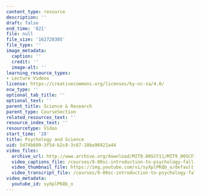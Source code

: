 ```yaml
---
content_type: resource
description: ''
draft: false
end_time: '821'
file: null
file_size: '162728305'
file_type: ''
image_metadata:
  caption: ''
  credit: ''
  image-alt: ''
learning_resource_types:
- Lecture Videos
license: https://creativecommons.org/licenses/by-nc-sa/4.0/
ocw_type: ''
optional_tab_title: ''
optional_text: ''
parent_title: Science & Research
parent_type: CourseSection
related_resources_text: ''
resource_index_text: ''
resourcetype: Video
start_time: '28'
title: Psychology and Science
uid: 5d74b609-3f5d-b2c8-3c67-10ba96921a44
video_files:
  archive_url: http://www.archive.org/download/MIT9.00SCF11/MIT9_00SCF11_lec02_300k.mp4
  video_captions_file: /courses/9-00sc-introduction-to-psychology-fall-2011/dc44a64bab4c5d8ea5dcf6e012da78b7_syXplPKQb_o.vtt
  video_thumbnail_file: https://img.youtube.com/vi/syXplPKQb_o/default.jpg
  video_transcript_file: /courses/9-00sc-introduction-to-psychology-fall-2011/e1a52f2a7c1ab5e713bed24b5e2aa097_syXplPKQb_o.pdf
video_metadata:
  youtube_id: syXplPKQb_o
---
```

